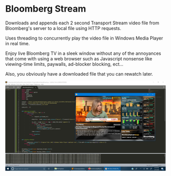 # Bloomberg Stream

Downloads and appends each 2 second Transport Stream video file from Bloomberg's server to a local file using HTTP requests.

Uses threading to concurrently play the video file in Windows Media Player in real time.

Enjoy live Bloomberg TV in a sleek window without any of the annoyances that come with using a web browser such as Javascript nonsense like viewing-time limits, paywalls, ad-blocker blocking, ect...

Also, you obviously have a downloaded file that you can rewatch later. 

![alt text](https://github.com/treatmesubj/Bloomberg_Stream/blob/master/Screenshot%20(29).png)
